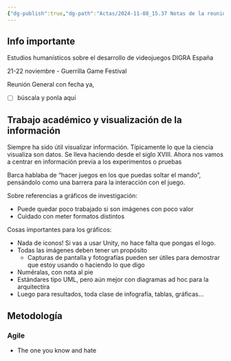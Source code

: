 ```yaml
---
{"dg-publish":true,"dg-path":"Actas/2024-11-08_15.37 Notas de la reunión.md","permalink":"/actas/2024-11-08-15-37-notas-de-la-reunion/"}
---
```


## Info importante

Estudios humanísticos sobre el desarrollo de videojuegos
DIGRA España

21-22 noviembre - Guerrilla Game Festival 

Reunión General con fecha ya, 
- [ ] búscala y ponla aquí

## Trabajo académico y visualización de la información

Siempre ha sido útil visualizar información. Típicamente lo que la ciencia visualiza son datos. Se lleva haciendo desde el siglo XVIII.
Ahora nos vamos a centrar en información previa a los experimentos o pruebas

Barca hablaba de “hacer juegos en los que puedas soltar el mando”, pensándolo como una barrera para la interacción con el juego.

Sobre referencias a gráficos de investigación:
+ Puede quedar poco trabajado si son imágenes con poco valor
+ Cuidado con meter formatos distintos

Cosas importantes para los gráficos:
+ Nada de iconos! Si vas a usar Unity, no hace falta que pongas el logo.
+ Todas las imágenes deben tener un propósito
	+ Capturas de pantalla y fotografías pueden ser útiles para demostrar que estoy usando o haciendo lo que digo
+ Numéralas, con nota al pie
+ Estándares tipo UML, pero aún mejor con diagramas ad hoc para la arquitectira
+ Luego para resultados, toda clase de infografía, tablas, gráficas…

## Metodología

### Agile
+ The one you know and hate